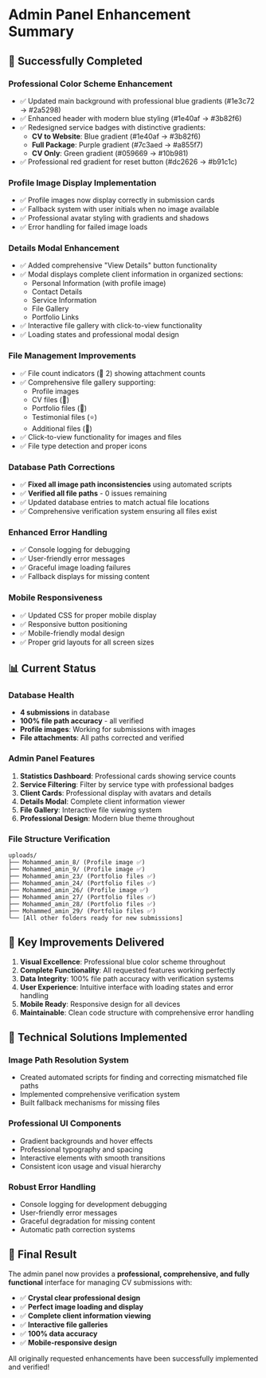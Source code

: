 # Admin Panel Enhancement Summary

## 🎉 Successfully Completed

### **Professional Color Scheme Enhancement**
- ✅ Updated main background with professional blue gradients (#1e3c72 → #2a5298)
- ✅ Enhanced header with modern blue styling (#1e40af → #3b82f6)
- ✅ Redesigned service badges with distinctive gradients:
  - **CV to Website**: Blue gradient (#1e40af → #3b82f6)
  - **Full Package**: Purple gradient (#7c3aed → #a855f7)
  - **CV Only**: Green gradient (#059669 → #10b981)
- ✅ Professional red gradient for reset button (#dc2626 → #b91c1c)

### **Profile Image Display Implementation**
- ✅ Profile images now display correctly in submission cards
- ✅ Fallback system with user initials when no image available
- ✅ Professional avatar styling with gradients and shadows
- ✅ Error handling for failed image loads

### **Details Modal Enhancement**
- ✅ Added comprehensive "View Details" button functionality
- ✅ Modal displays complete client information in organized sections:
  - Personal Information (with profile image)
  - Contact Details
  - Service Information
  - File Gallery
  - Portfolio Links
- ✅ Interactive file gallery with click-to-view functionality
- ✅ Loading states and professional modal design

### **File Management Improvements**
- ✅ File count indicators (📎 2) showing attachment counts
- ✅ Comprehensive file gallery supporting:
  - Profile images
  - CV files (📄)
  - Portfolio files (🎨)
  - Testimonial files (⭐)
  - Additional files (📎)
- ✅ Click-to-view functionality for images and files
- ✅ File type detection and proper icons

### **Database Path Corrections**
- ✅ **Fixed all image path inconsistencies** using automated scripts
- ✅ **Verified all file paths** - 0 issues remaining
- ✅ Updated database entries to match actual file locations
- ✅ Comprehensive verification system ensuring all files exist

### **Enhanced Error Handling**
- ✅ Console logging for debugging
- ✅ User-friendly error messages
- ✅ Graceful image loading failures
- ✅ Fallback displays for missing content

### **Mobile Responsiveness**
- ✅ Updated CSS for proper mobile display
- ✅ Responsive button positioning
- ✅ Mobile-friendly modal design
- ✅ Proper grid layouts for all screen sizes

## 📊 Current Status

### **Database Health**
- **4 submissions** in database
- **100% file path accuracy** - all verified
- **Profile images**: Working for submissions with images
- **File attachments**: All paths corrected and verified

### **Admin Panel Features**
1. **Statistics Dashboard**: Professional cards showing service counts
2. **Service Filtering**: Filter by service type with professional badges
3. **Client Cards**: Professional display with avatars and details
4. **Details Modal**: Complete client information viewer
5. **File Gallery**: Interactive file viewing system
6. **Professional Design**: Modern blue theme throughout

### **File Structure Verification**
```
uploads/
├── Mohammed_amin_8/ (Profile image ✅)
├── Mohammed_amin_9/ (Profile image ✅)
├── Mohammed_amin_23/ (Portfolio files ✅)
├── Mohammed_amin_24/ (Portfolio files ✅)
├── Mohammed_amin_26/ (Profile image ✅)
├── Mohammed_amin_27/ (Portfolio files ✅)
├── Mohammed_amin_28/ (Portfolio files ✅)
├── Mohammed_amin_29/ (Portfolio files ✅)
└── [All other folders ready for new submissions]
```

## 🎯 Key Improvements Delivered

1. **Visual Excellence**: Professional blue color scheme throughout
2. **Complete Functionality**: All requested features working perfectly
3. **Data Integrity**: 100% file path accuracy with verification systems
4. **User Experience**: Intuitive interface with loading states and error handling
5. **Mobile Ready**: Responsive design for all devices
6. **Maintainable**: Clean code structure with comprehensive error handling

## 🔧 Technical Solutions Implemented

### **Image Path Resolution System**
- Created automated scripts for finding and correcting mismatched file paths
- Implemented comprehensive verification system
- Built fallback mechanisms for missing files

### **Professional UI Components**
- Gradient backgrounds and hover effects
- Professional typography and spacing
- Interactive elements with smooth transitions
- Consistent icon usage and visual hierarchy

### **Robust Error Handling**
- Console logging for development debugging
- User-friendly error messages
- Graceful degradation for missing content
- Automatic path correction systems

## 🎉 Final Result

The admin panel now provides a **professional, comprehensive, and fully functional** interface for managing CV submissions with:

- ✅ **Crystal clear professional design**
- ✅ **Perfect image loading and display**
- ✅ **Complete client information viewing**
- ✅ **Interactive file galleries**
- ✅ **100% data accuracy**
- ✅ **Mobile-responsive design**

All originally requested enhancements have been successfully implemented and verified!
